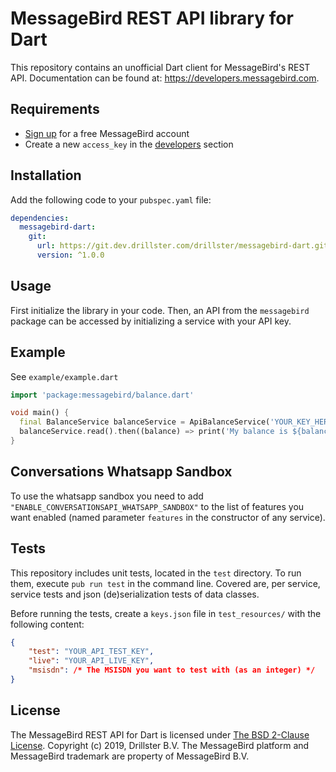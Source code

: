 # MessageBird REST API library for Dart
This repository contains an unofficial Dart client for MessageBird's REST API. Documentation can be found at: https://developers.messagebird.com.

## Requirements
- [Sign up](https://www.messagebird.com/en/signup) for a free MessageBird account
- Create a new `access_key` in the [developers](https://www.messagebird.com/app/en/settings/developers/access) section

## Installation
Add the following code to your `pubspec.yaml` file:

```yaml
dependencies:
  messagebird-dart:
    git:
      url: https://git.dev.drillster.com/drillster/messagebird-dart.git
      version: ^1.0.0
```

## Usage
First initialize the library in your code. Then, an API from the `messagebird` package can be accessed by initializing a service with your API key.

## Example
See `example/example.dart`

```dart
import 'package:messagebird/balance.dart'

void main() {
  final BalanceService balanceService = ApiBalanceService('YOUR_KEY_HERE');
  balanceService.read().then((balance) => print('My balance is ${balance.amount}'));
}
```

## Conversations Whatsapp Sandbox
To use the whatsapp sandbox you need to add `"ENABLE_CONVERSATIONSAPI_WHATSAPP_SANDBOX"` to the list of features you want enabled (named parameter `features` in the constructor of any service).

## Tests
This repository includes unit tests, located in the `test` directory. To run them, execute `pub run test` in the command line. Covered are, per service, service tests and json (de)serialization tests of data classes.

Before running the tests, create a `keys.json` file in `test_resources/` with the following content:
```json
{
    "test": "YOUR_API_TEST_KEY",
    "live": "YOUR_API_LIVE_KEY",
    "msisdn": /* The MSISDN you want to test with (as an integer) */
}
```

## License
The MessageBird REST API for Dart is licensed under [The BSD 2-Clause License](http://opensource.org/licenses/BSD-2-Clause). Copyright (c) 2019, Drillster B.V. 
The MessageBird platform and MessageBird trademark are property of MessageBird B.V.